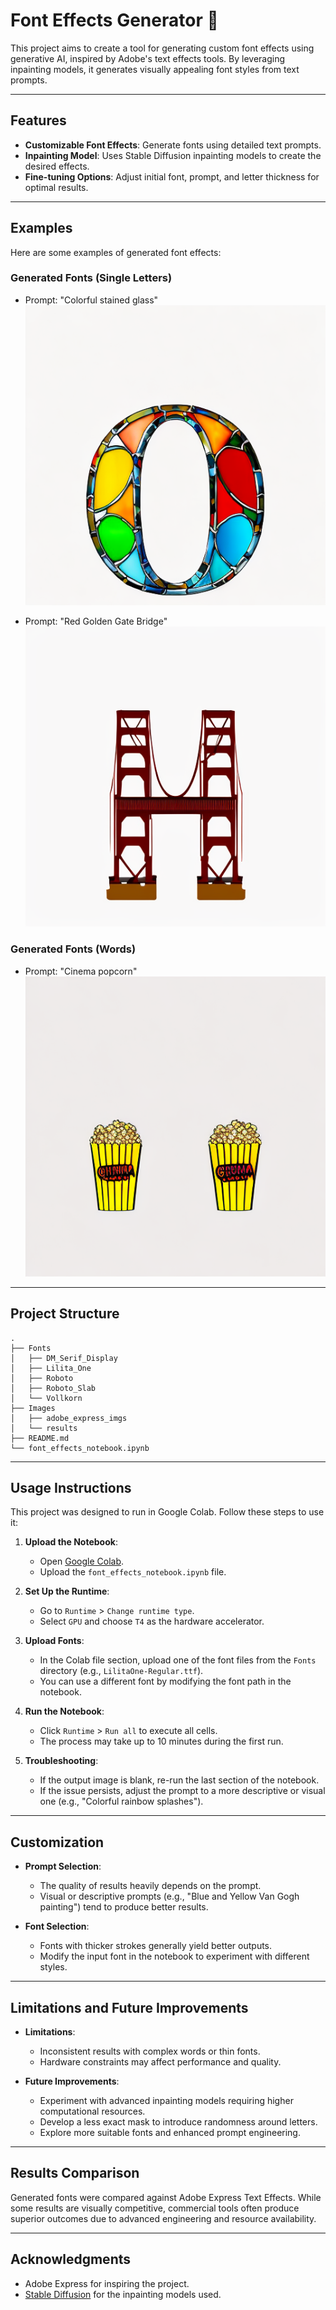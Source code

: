 # Font Effects Generator 🎨

This project aims to create a tool for generating custom font effects using generative AI, inspired by Adobe's text effects tools. By leveraging inpainting models, it generates visually appealing font styles from text prompts.

---

## **Features**
- **Customizable Font Effects**: Generate fonts using detailed text prompts.
- **Inpainting Model**: Uses Stable Diffusion inpainting models to create the desired effects.
- **Fine-tuning Options**: Adjust initial font, prompt, and letter thickness for optimal results.

---

## **Examples**
Here are some examples of generated font effects:

### Generated Fonts (Single Letters)
- Prompt: "Colorful stained glass"
![Colorful stained glass](Images/results/colorful_stained_glass.png)

- Prompt: "Red Golden Gate Bridge"
![Red Golden Gate Bridge](Images/results/red_golden_gate_bridge.png)

### Generated Fonts (Words)
- Prompt: "Cinema popcorn"
![Cinema popcorn](Images/results/cinema_popcorn.png)

---

## **Project Structure**
```
.
├── Fonts
│   ├── DM_Serif_Display
│   ├── Lilita_One
│   ├── Roboto
│   ├── Roboto_Slab
│   └── Vollkorn
├── Images
│   ├── adobe_express_imgs
│   └── results
├── README.md
└── font_effects_notebook.ipynb
```

---

## **Usage Instructions**
This project was designed to run in Google Colab. Follow these steps to use it:

1. **Upload the Notebook**:
   - Open [Google Colab](https://colab.research.google.com/).
   - Upload the `font_effects_notebook.ipynb` file.

2. **Set Up the Runtime**:
   - Go to `Runtime` > `Change runtime type`.
   - Select `GPU` and choose `T4` as the hardware accelerator.

3. **Upload Fonts**:
   - In the Colab file section, upload one of the font files from the `Fonts` directory (e.g., `LilitaOne-Regular.ttf`).
   - You can use a different font by modifying the font path in the notebook.

4. **Run the Notebook**:
   - Click `Runtime` > `Run all` to execute all cells.
   - The process may take up to 10 minutes during the first run.

5. **Troubleshooting**:
   - If the output image is blank, re-run the last section of the notebook.
   - If the issue persists, adjust the prompt to a more descriptive or visual one (e.g., "Colorful rainbow splashes").

---

## **Customization**
- **Prompt Selection**:
  - The quality of results heavily depends on the prompt.
  - Visual or descriptive prompts (e.g., "Blue and Yellow Van Gogh painting") tend to produce better results.

- **Font Selection**:
  - Fonts with thicker strokes generally yield better outputs.
  - Modify the input font in the notebook to experiment with different styles.

---

## **Limitations and Future Improvements**
- **Limitations**:
  - Inconsistent results with complex words or thin fonts.
  - Hardware constraints may affect performance and quality.

- **Future Improvements**:
  - Experiment with advanced inpainting models requiring higher computational resources.
  - Develop a less exact mask to introduce randomness around letters.
  - Explore more suitable fonts and enhanced prompt engineering.

---

## **Results Comparison**
Generated fonts were compared against Adobe Express Text Effects. While some results are visually competitive, commercial tools often produce superior outcomes due to advanced engineering and resource availability.

---

## **Acknowledgments**
- Adobe Express for inspiring the project.
- [Stable Diffusion](https://stability.ai/) for the inpainting models used.
